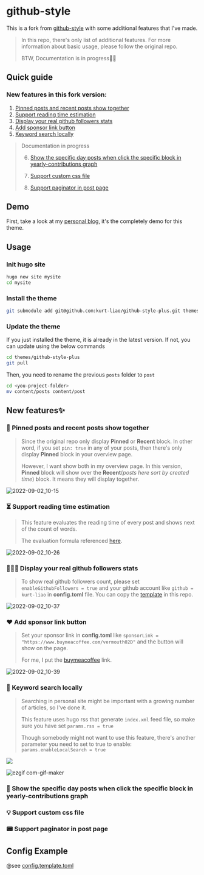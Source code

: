 # github-style

This is a fork from [github-style](https://github.com/MeiK2333/github-style) with some additional features that I've made.

> In this repo, there's only list of additional features.
> For more information about basic usage, please follow the original repo.
> 
> BTW, Documentation is in progress🏃‍♂️

## Quick guide

### New features in this fork version:

1. [Pinned posts and recent posts show together](README.md#-pinned-posts-and-recent-posts-show-together)
2. [Support reading time estimation](/README.md#-support-reading-time-estimation)
3. [Display your real github followers stats](/README.md#-display-your-real-github-followers-stats)
4. [Add sponsor link button](/README.md#%EF%B8%8F-add-sponsor-link-button)
5. [Keyword search locally](/README.md#-keyword-search-locally)

> Documentation in progress
>
> 6. [Show the specific day posts when click the specific block in yearly-contributions graph](/README.md#-show-the-specific-day-posts-when-click-the-specific-block-in-yearly-contributions-graph)
>
> 7. [Support custom css file](/README.md#-support-custom-css-file)
>
> 8. [Support paginator in post page](/README.md#-support-paginator-in-post-page)

## Demo

First, take a look at my [personal blog](https://blog.kurtstories.com/), it's the completely demo for this theme.

## Usage

### Init hugo site

```bash
hugo new site mysite
cd mysite
```

### Install the theme

```bash
git submodule add git@github.com:kurt-liao/github-style-plus.git themes/github-style-plus
```

### Update the theme

If you just installed the theme, it is already in the latest version. If not, you can update using the below commands

```bash
cd themes/github-style-plus
git pull
```

Then, you need to rename the previous `posts` folder to `post`

```bash
cd <you-project-folder>
mv content/posts content/post
```

## New features✨

### 📌 Pinned posts and recent posts show together

> Since the original repo only display **Pinned** or **Recent** block. In other word, if you set `pin: true` in any of your posts, then there's only display **Pinned** block in your overview page.
>
> However, I want show both in my overview page. In this version, **Pinned** block will show over the **Recent**(_posts here sort by created time_) block. It means they will display together.

![2022-09-02_10-15](https://user-images.githubusercontent.com/32745146/188045141-12f720d0-bb7e-4383-8cca-675be98692d7.png)

### ⏳ Support reading time estimation

> This feature evaluates the reading time of every post and shows next of the count of words.
>
> The evaluation formula referenced [here](https://kodify.net/hugo/strings/reading-time-text/).

![2022-09-02_10-26](https://user-images.githubusercontent.com/32745146/188046079-2c001f05-7e83-420b-8fd3-f810c28284d0.png)

### 🚶🚶🚶 Display your real github followers stats

> To show real github followers count, please set `enableGithubFollowers = true` and your github account like `github = kurt-liao` in **config.toml** file.
> You can copy the [template](/config.template.toml) in this repo.

![2022-09-02_10-37](https://user-images.githubusercontent.com/32745146/188046956-9af786fd-ccae-4c37-acc1-1a127ac0b9d1.png)

### ❤️ Add sponsor link button

> Set your sponsor link in **config.toml** like `sponsorLink = "https://www.buymeacoffee.com/vermouth02D"` and the button will show on the page.
>
> For me, I put the [buymeacoffee](https://www.buymeacoffee.com/vermouth02D) link.

![2022-09-02_10-39](https://user-images.githubusercontent.com/32745146/188047984-c40e8bb7-9af5-4601-b613-d636d5a81415.png)

### 🔎 Keyword search locally

> Searching in personal site might be important with a growing number of articles, so I've done it.
>
> This feature uses hugo rss that generate `index.xml` feed file, so make sure you have set `params.rss = true`
>
> Though somebody might not want to use this feature, there's another parameter you need to set to true to enable: `params.enableLocalSearch = true`

![](https://i.imgur.com/vKrgR1E.png)

![ezgif com-gif-maker](https://user-images.githubusercontent.com/32745146/187828206-829830a4-3fac-40e3-8bcb-399a98b01680.gif)

### 🤲 Show the specific day posts when click the specific block in yearly-contributions graph

### 💡 Support custom css file

### 📟 Support paginator in post page

## Config Example

@see [config.template.toml](/config.template.toml)
